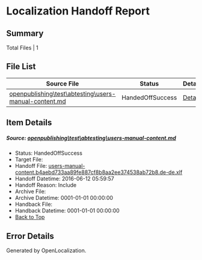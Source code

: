 # <a name='report-top'></a> Localization Handoff Report

## Summary
 Total Files | 1

## File List
 Source File | Status | Details 
 ----------- | ------ | ------- 
 [openpublishing\test\abtesting\users-manual-content.md](https://github.com/Microsoft/openpublishing-test/blob/4b78579ec6c4e88c5d935a3cdc9207b05b5a5971/openpublishing/test/abtesting/users-manual-content.md) | HandedOffSuccess | [Details](#1050785fa7ac4058c5936f306a78577222ed31b533)

## Item Details
##### <a name='1050785fa7ac4058c5936f306a78577222ed31b533'></a> Source: [openpublishing\test\abtesting\users-manual-content.md](https://github.com/Microsoft/openpublishing-test/blob/4b78579ec6c4e88c5d935a3cdc9207b05b5a5971/openpublishing/test/abtesting/users-manual-content.md)
* Status: HandedOffSuccess
* Target File: 
* Handoff File: [users-manual-content.b4aebd733aa89fe887cf8b8aa2ee374538ab72b8.de-de.xlf](https://github.com/openpublish/openpublishing-handoff-test/blob/8ec2e5f5e60d95ab8c2065ff5f81d91f45c9fe50/ol-handoff/openpublish/openpublishing-test.de-de/master/users-manual-content.b4aebd733aa89fe887cf8b8aa2ee374538ab72b8.de-de.xlf)
* Handoff Datetime: 2016-06-12 05:59:57
* Handoff Reason: Include
* Archive File: 
* Archive Datetime: 0001-01-01 00:00:00
* Handback File: 
* Handback Datetime: 0001-01-01 00:00:00
* [Back to Top](#report-top)


## Error Details

Generated by OpenLocalization.

